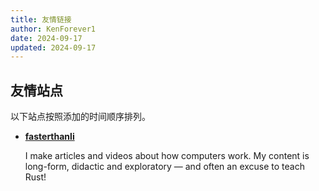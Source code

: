 ```yaml
---
title: 友情链接
author: KenForever1
date: 2024-09-17
updated: 2024-09-17
---
```


## 友情站点

以下站点按照添加的时间顺序排列。

<div class="grid cards" markdown>

- __[fasterthanli](https://fasterthanli.me/)__

    I make articles and videos about how computers work. My content is long-form, didactic and exploratory — and often an excuse to teach Rust!

</div>

<script src="https://giscus.app/client.js"
	data-repo="KenForever1/KenForever1.github.io"
	data-repo-id="R_kgDOGbt1Ww"
	data-category="Announcements"
	data-category-id="DIC_kwDOGbt1W84CahvG"
	data-mapping="pathname"
	data-strict="0"
	data-reactions-enabled="1"
	data-emit-metadata="0"
	data-input-position="bottom"
	data-theme="preferred_color_scheme"
	data-lang="zh-CN"
	crossorigin="anonymous"
	async>
</script>
